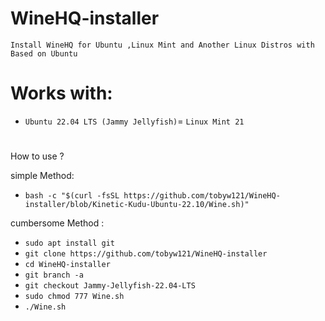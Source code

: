 # WineHQ-installer
`Install WineHQ for Ubuntu ,Linux Mint and Another Linux Distros with Based on Ubuntu`

#
# Works with:
* `Ubuntu 22.04 LTS (Jammy Jellyfish)`= `Linux Mint 21`
#
 How to use ?
 
 simple Method:
* `bash -c "$(curl -fsSL https://github.com/tobyw121/WineHQ-installer/blob/Kinetic-Kudu-Ubuntu-22.10/Wine.sh)"`

 cumbersome Method :
* `sudo apt install git`
* `git clone https://github.com/tobyw121/WineHQ-installer`
* `cd WineHQ-installer`
* `git branch -a`
* `git checkout Jammy-Jellyfish-22.04-LTS `
* `sudo chmod 777 Wine.sh`
* `./Wine.sh`
#
